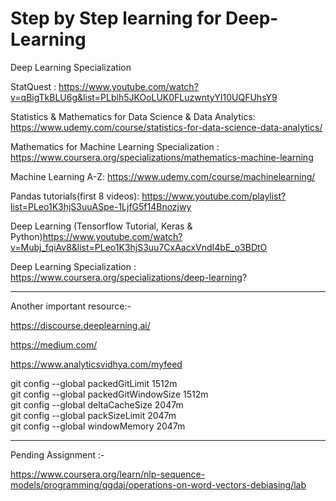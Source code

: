 # Step by Step learning for Deep-Learning
Deep Learning Specialization

StatQuest : https://www.youtube.com/watch?v=qBigTkBLU6g&list=PLblh5JKOoLUK0FLuzwntyYI10UQFUhsY9

Statistics & Mathematics for Data Science & Data Analytics: https://www.udemy.com/course/statistics-for-data-science-data-analytics/

Mathematics for Machine Learning Specialization : https://www.coursera.org/specializations/mathematics-machine-learning

Machine Learning A-Z: https://www.udemy.com/course/machinelearning/

Pandas tutorials(first 8 videos): https://www.youtube.com/playlist?list=PLeo1K3hjS3uuASpe-1LjfG5f14Bnozjwy

Deep Learning (Tensorflow Tutorial, Keras & Python)https://www.youtube.com/watch?v=Mubj_fqiAv8&list=PLeo1K3hjS3uu7CxAacxVndI4bE_o3BDtO

Deep Learning Specialization : https://www.coursera.org/specializations/deep-learning?



-------------------------------------


Another important resource:-</br>

https://discourse.deeplearning.ai/</br>

https://medium.com/</br>

https://www.analyticsvidhya.com/myfeed</br>




git config --global packedGitLimit 1512m </br>
git config --global packedGitWindowSize 1512m </br>
git config --global deltaCacheSize 2047m </br>
git config --global packSizeLimit 2047m </br>
git config --global windowMemory 2047m</br>


--------------

Pending Assignment :-

https://www.coursera.org/learn/nlp-sequence-models/programming/qgdaj/operations-on-word-vectors-debiasing/lab


